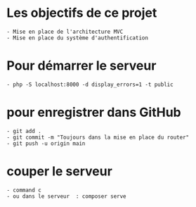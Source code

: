 # Les objectifs de ce projet

    - Mise en place de l'architecture MVC
    - Mise en place du système d'authentification

# Pour démarrer le serveur 

    - php -S localhost:8000 -d display_errors=1 -t public

# pour enregistrer dans GitHub

    - git add .
    - git commit -m "Toujours dans la mise en place du router"
    - git push -u origin main


# couper le serveur 

    - command c
    - ou dans le serveur  : composer serve 